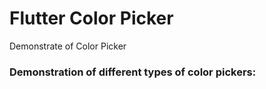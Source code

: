 # Flutter Color Picker

Demonstrate of Color Picker
### Demonstration of different types of color pickers:
